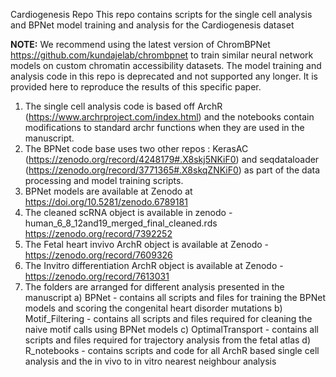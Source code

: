 Cardiogenesis Repo This repo contains scripts for the single cell analysis and BPNet model training and analysis for the Cardiogenesis dataset

<b>NOTE:</b> We recommend using the latest version of ChromBPNet https://github.com/kundajelab/chrombpnet to train similar neural network models on custom chromatin accessibility datasets. The model training and analysis code in this repo is deprecated and not supported any longer. It is provided here to reproduce the results of this specific paper.

1. The single cell analysis code is based off ArchR (https://www.archrproject.com/index.html) and the notebooks contain modifications to standard archr functions when they are used in the manuscript. 
2. The BPNet code base uses two other repos : KerasAC (https://zenodo.org/record/4248179#.X8skj5NKiF0) and seqdataloader (https://zenodo.org/record/3771365#.X8skqZNKiF0) as part of the data processing and model training scripts.
3. BPNet models are available at Zenodo at https://doi.org/10.5281/zenodo.6789181
4. The cleaned scRNA object is available in zenodo - human_6_8_12and19_merged_final_cleaned.rds https://zenodo.org/record/7392252
5. The Fetal heart invivo ArchR object is available at Zenodo - https://zenodo.org/record/7609326
6. The Invitro differentiation ArchR object is available at Zenodo - https://zenodo.org/record/7613031
7. The folders are arranged for different analysis presented in the manuscript
	a) BPNet - contains all scripts and files for training the BPNet models and scoring the congenital heart disorder mutations
	b) Motif_Filtering - contains all scripts and files required for cleaning the naive motif calls using BPNet models
	c) OptimalTransport - contains all scripts and files required for trajectory analysis from the fetal atlas
	d) R_notebooks - contains scripts and code for all ArchR based single cell analysis and the in vivo to in vitro nearest neighbour analysis

